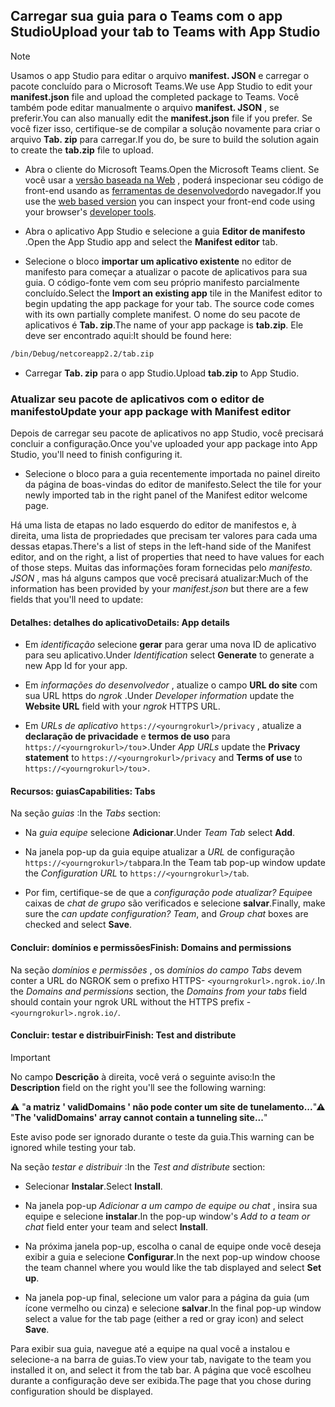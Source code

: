 ## <a name="upload-your-tab-to-teams-with-app-studio"></a><span data-ttu-id="cf897-101">Carregar sua guia para o Teams com o app Studio</span><span class="sxs-lookup"><span data-stu-id="cf897-101">Upload your tab to Teams with App Studio</span></span>

>[!NOTE]
> <span data-ttu-id="cf897-102">Usamos o app Studio para editar o arquivo **manifest. JSON** e carregar o pacote concluído para o Microsoft Teams.</span><span class="sxs-lookup"><span data-stu-id="cf897-102">We use App Studio to edit your **manifest.json** file and upload the completed package to Teams.</span></span> <span data-ttu-id="cf897-103">Você também pode editar manualmente o arquivo **manifest. JSON** , se preferir.</span><span class="sxs-lookup"><span data-stu-id="cf897-103">You can also manually edit the **manifest.json** file if you prefer.</span></span> <span data-ttu-id="cf897-104">Se você fizer isso, certifique-se de compilar a solução novamente para criar o arquivo **Tab. zip** para carregar.</span><span class="sxs-lookup"><span data-stu-id="cf897-104">If you do, be sure to build the solution again to create the **tab.zip** file to upload.</span></span>

- <span data-ttu-id="cf897-105">Abra o cliente do Microsoft Teams.</span><span class="sxs-lookup"><span data-stu-id="cf897-105">Open the Microsoft Teams client.</span></span> <span data-ttu-id="cf897-106">Se você usar a [versão baseada na Web](https://teams.microsoft.com) , poderá inspecionar seu código de front-end usando as [ferramentas de desenvolvedor](~/tabs/how-to/developer-tools.md)do navegador.</span><span class="sxs-lookup"><span data-stu-id="cf897-106">If you use the [web based version](https://teams.microsoft.com) you can inspect your front-end code using your browser's [developer tools](~/tabs/how-to/developer-tools.md).</span></span>

- <span data-ttu-id="cf897-107">Abra o aplicativo App Studio e selecione a guia **Editor de manifesto** .</span><span class="sxs-lookup"><span data-stu-id="cf897-107">Open the App Studio app and select the **Manifest editor** tab.</span></span>

- <span data-ttu-id="cf897-108">Selecione o bloco **importar um aplicativo existente** no editor de manifesto para começar a atualizar o pacote de aplicativos para sua guia. O código-fonte vem com seu próprio manifesto parcialmente concluído.</span><span class="sxs-lookup"><span data-stu-id="cf897-108">Select the **Import an existing app** tile in the Manifest editor to begin updating the app package for your tab. The source code comes with its own partially complete manifest.</span></span> <span data-ttu-id="cf897-109">O nome do seu pacote de aplicativos é **Tab. zip**.</span><span class="sxs-lookup"><span data-stu-id="cf897-109">The name of your app package is **tab.zip**.</span></span> <span data-ttu-id="cf897-110">Ele deve ser encontrado aqui:</span><span class="sxs-lookup"><span data-stu-id="cf897-110">It should be found here:</span></span>

```bash
/bin/Debug/netcoreapp2.2/tab.zip
```

- <span data-ttu-id="cf897-111">Carregar **Tab. zip** para o app Studio.</span><span class="sxs-lookup"><span data-stu-id="cf897-111">Upload **tab.zip** to App Studio.</span></span>

### <a name="update-your-app-package-with-manifest-editor"></a><span data-ttu-id="cf897-112">Atualizar seu pacote de aplicativos com o editor de manifesto</span><span class="sxs-lookup"><span data-stu-id="cf897-112">Update your app package with Manifest editor</span></span>

<span data-ttu-id="cf897-113">Depois de carregar seu pacote de aplicativos no app Studio, você precisará concluir a configuração.</span><span class="sxs-lookup"><span data-stu-id="cf897-113">Once you've uploaded your app package into App Studio, you'll need to finish configuring it.</span></span>

- <span data-ttu-id="cf897-114">Selecione o bloco para a guia recentemente importada no painel direito da página de boas-vindas do editor de manifesto.</span><span class="sxs-lookup"><span data-stu-id="cf897-114">Select the tile for your newly imported tab in the right panel of the Manifest editor welcome page.</span></span>

<span data-ttu-id="cf897-115">Há uma lista de etapas no lado esquerdo do editor de manifestos e, à direita, uma lista de propriedades que precisam ter valores para cada uma dessas etapas.</span><span class="sxs-lookup"><span data-stu-id="cf897-115">There's a list of steps in the left-hand side of the Manifest editor, and on the right, a list of properties that need to have values for each of those steps.</span></span> <span data-ttu-id="cf897-116">Muitas das informações foram fornecidas pelo *manifesto. JSON* , mas há alguns campos que você precisará atualizar:</span><span class="sxs-lookup"><span data-stu-id="cf897-116">Much of the information has been provided by your *manifest.json* but there are a few fields that you'll need to update:</span></span>

#### <a name="details-app-details"></a><span data-ttu-id="cf897-117">Detalhes: detalhes do aplicativo</span><span class="sxs-lookup"><span data-stu-id="cf897-117">Details: App details</span></span>

- <span data-ttu-id="cf897-118">Em *identificação* selecione **gerar** para gerar uma nova ID de aplicativo para seu aplicativo.</span><span class="sxs-lookup"><span data-stu-id="cf897-118">Under *Identification* select **Generate** to generate a new App Id for your app.</span></span>

- <span data-ttu-id="cf897-119">Em *informações do desenvolvedor* , atualize o campo **URL do site** com sua URL https do *ngrok* .</span><span class="sxs-lookup"><span data-stu-id="cf897-119">Under *Developer information* update the **Website URL** field with your *ngrok* HTTPS URL.</span></span>

- <span data-ttu-id="cf897-120">Em *URLs de aplicativo* `https://<yourngrokurl>/privacy` , atualize a **declaração de privacidade** e **termos de uso** para `https://<yourngrokurl>/tou`>.</span><span class="sxs-lookup"><span data-stu-id="cf897-120">Under *App URLs* update the **Privacy statement** to `https://<yourngrokurl>/privacy` and **Terms of use** to `https://<yourngrokurl>/tou`>.</span></span>

#### <a name="capabilities-tabs"></a><span data-ttu-id="cf897-121">Recursos: guias</span><span class="sxs-lookup"><span data-stu-id="cf897-121">Capabilities: Tabs</span></span>

<span data-ttu-id="cf897-122">Na seção *guias* :</span><span class="sxs-lookup"><span data-stu-id="cf897-122">In the *Tabs* section:</span></span>

- <span data-ttu-id="cf897-123">Na *guia equipe* selecione **Adicionar**.</span><span class="sxs-lookup"><span data-stu-id="cf897-123">Under *Team Tab* select **Add**.</span></span>

- <span data-ttu-id="cf897-124">Na janela pop-up da guia equipe atualizar a *URL* de configuração `https://<yourngrokurl>/tab`para.</span><span class="sxs-lookup"><span data-stu-id="cf897-124">In the Team tab pop-up window update the *Configuration URL* to `https://<yourngrokurl>/tab`.</span></span>

- <span data-ttu-id="cf897-125">Por fim, certifique-se de que a *configuração pode atualizar? Equipe*e caixas de *chat de grupo* são verificados e selecione **salvar**.</span><span class="sxs-lookup"><span data-stu-id="cf897-125">Finally, make sure the *can update configuration? Team*, and *Group chat* boxes are checked and select **Save**.</span></span>

#### <a name="finish-domains-and-permissions"></a><span data-ttu-id="cf897-126">Concluir: domínios e permissões</span><span class="sxs-lookup"><span data-stu-id="cf897-126">Finish: Domains and permissions</span></span>

<span data-ttu-id="cf897-127">Na seção *domínios e permissões* , os *domínios do campo Tabs* devem conter a URL do NGROK sem o prefixo HTTPS- `<yourngrokurl>.ngrok.io/`.</span><span class="sxs-lookup"><span data-stu-id="cf897-127">In the *Domains and permissions* section, the *Domains from your tabs* field should contain your ngrok URL without the HTTPS prefix - `<yourngrokurl>.ngrok.io/`.</span></span>

#### <a name="finish-test-and-distribute"></a><span data-ttu-id="cf897-128">Concluir: testar e distribuir</span><span class="sxs-lookup"><span data-stu-id="cf897-128">Finish: Test and distribute</span></span>

>[!IMPORTANT]
><span data-ttu-id="cf897-129">No campo **Descrição** à direita, você verá o seguinte aviso:</span><span class="sxs-lookup"><span data-stu-id="cf897-129">In the **Description** field on the right you'll see the following warning:</span></span>
>
><span data-ttu-id="cf897-130">&#9888; "**a matriz ' validDomains ' não pode conter um site de tunelamento...**"</span><span class="sxs-lookup"><span data-stu-id="cf897-130">&#9888; "**The 'validDomains' array cannot contain a tunneling site...**"</span></span>
>
><span data-ttu-id="cf897-131">Este aviso pode ser ignorado durante o teste da guia.</span><span class="sxs-lookup"><span data-stu-id="cf897-131">This warning can be ignored while testing your tab.</span></span>

<span data-ttu-id="cf897-132">Na seção *testar e distribuir* :</span><span class="sxs-lookup"><span data-stu-id="cf897-132">In the *Test and distribute* section:</span></span>

- <span data-ttu-id="cf897-133">Selecionar **Instalar**.</span><span class="sxs-lookup"><span data-stu-id="cf897-133">Select **Install**.</span></span>

- <span data-ttu-id="cf897-134">Na janela pop-up *Adicionar a um campo de equipe ou chat* , insira sua equipe e selecione **instalar**.</span><span class="sxs-lookup"><span data-stu-id="cf897-134">In the pop-up window's *Add to a team or chat* field enter your team and select **Install**.</span></span>

- <span data-ttu-id="cf897-135">Na próxima janela pop-up, escolha o canal de equipe onde você deseja exibir a guia e selecione **Configurar**.</span><span class="sxs-lookup"><span data-stu-id="cf897-135">In the next pop-up window choose the team channel where you would like the tab displayed and select **Set up**.</span></span>

- <span data-ttu-id="cf897-136">Na janela pop-up final, selecione um valor para a página da guia (um ícone vermelho ou cinza) e selecione **salvar**.</span><span class="sxs-lookup"><span data-stu-id="cf897-136">In the final pop-up window select a value for the tab page (either a red or gray icon) and select **Save**.</span></span>

<span data-ttu-id="cf897-137">Para exibir sua guia, navegue até a equipe na qual você a instalou e selecione-a na barra de guias.</span><span class="sxs-lookup"><span data-stu-id="cf897-137">To view your tab, navigate to the team you installed it on, and select it from the tab bar.</span></span> <span data-ttu-id="cf897-138">A página que você escolheu durante a configuração deve ser exibida.</span><span class="sxs-lookup"><span data-stu-id="cf897-138">The page that you chose during configuration should be displayed.</span></span>
